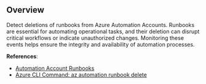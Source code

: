 ## Overview

Detect deletions of runbooks from Azure Automation Accounts. Runbooks are essential for automating operational tasks, and their deletion can disrupt critical workflows or indicate unauthorized changes. Monitoring these events helps ensure the integrity and availability of automation processes.

**References**:
- [Automation Account Runbooks](https://learn.microsoft.com/en-us/azure/automation/automation-runbook-types)
- [Azure CLI Command: az automation runbook delete](https://learn.microsoft.com/en-us/cli/azure/automation/runbook?view=azure-cli-latest#az-automation-runbook-delete)
